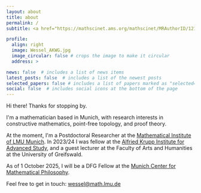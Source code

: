 ```yaml
---
layout: about
title: about
permalink: /
subtitle: <a href="https://mathscinet.ams.org/mathscinet/MRAuthorID/1219983" target="_blank">MR Author ID 1219983</a>

profile:
  align: right
  image: Wessel_AKWG.jpg
  image_circular: false # crops the image to make it circular
  address: >

news: false  # includes a list of news items
latest_posts: false  # includes a list of the newest posts
selected_papers: false # includes a list of papers marked as "selected={true}"
social: false  # includes social icons at the bottom of the page
---
```


Hi there! Thanks for stopping by.

I'm a mathematician based in Munich, with research interests in constructive mathematics, point-free topology, and proof theory.

At the moment, I'm a Postdoctoral Researcher at the <a href="https://www.mathematik.uni-muenchen.de/~wessel/" target="_blank">Mathematical Institute of LMU Munich</a>.
In 2023/24 I was fellow at the <a href="https://www.wiko-greifswald.de/fellows/alfried-krupp-fellows-programm/fellows-finden/2023-2024/misselbeck-wessel-daniel-phd/" target="_blank">Alfried Krupp Institute for Advanced Study</a>, 
and a guest lecturer at the Faculty of Arts and Humanities at the University of Greifswald.

As of 1 October 2025, I will be a DFG Fellow at the <a href="https://www.mcmp.philosophie.uni-muenchen.de/index.html" target="_blank">Munich Center for Mathematical Philosophy</a>.



<!--I studied in Berlin, Munich, Trento, and Verona, where I obtained a PhD and carried out postdoctoral work. Currently, I am taking time off academia that is devoted to care work.

In the academic year 2023/24 I will be fellow at the Alfried Krupp Institute for Advanced Study, 
aiming to reignite research on Gentzen's *Nachlass*.-->

Feel free to get in touch: wessel@math.lmu.de

<!--Write your biography here. Tell the world about yourself. Link to your favorite [subreddit](http://reddit.com). You can put a picture in, too. The code is already in, just name your picture `prof_pic.jpg` and put it in the `img/` folder.

Put your address / P.O. box / other info right below your picture. You can also disable any of these elements by editing `profile` property of the YAML header of your `_pages/about.md`. Edit `_bibliography/papers.bib` and Jekyll will render your [publications page](/al-folio/publications/) automatically.

Link to your social media connections, too. This theme is set up to use [Font Awesome icons](http://fortawesome.github.io/Font-Awesome/) and [Academicons](https://jpswalsh.github.io/academicons/), like the ones below. Add your Facebook, Twitter, LinkedIn, Google Scholar, or just disable all of them.-->
